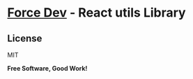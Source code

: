 # [Force Dev](http://force-dev.ru) - React utils Library

License
----

MIT

**Free Software, Good Work!**
